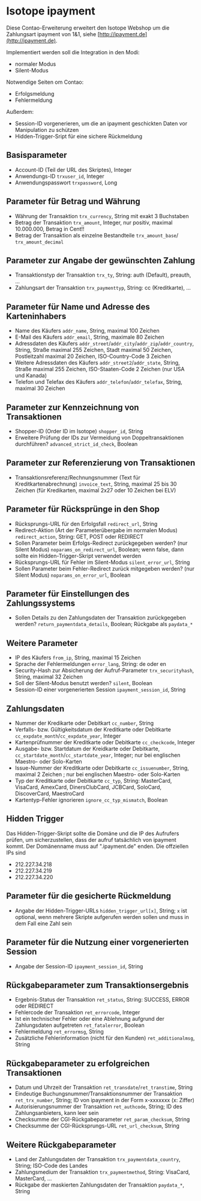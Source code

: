 Isotope ipayment
================

Diese Contao-Erweiterung erweitert den Isotope Webshop um die Zahlungsart
ipayment von 1&1, siehe [http://ipayment.de](http://ipayment.de).

Implementiert werden soll die Integration in den Modi:

 - normaler Modus
 - Silent-Modus

Notwendige Seiten om Contao:

 - Erfolgsmeldung
 - Fehlermeldung
 
Außerdem:

 - Session-ID vorgenerieren, um die an ipayment geschickten Daten vor
   Manipulation zu schützen
 - Hidden-Trigger-Sript für eine sichere Rückmeldung


Basisparameter
--------------

 - Account-ID (Teil der URL des Skriptes), Integer
 - Anwendungs-ID `trxuser_id`, Integer
 - Anwendungspasswort `trxpassword`, Long
 
Parameter für Betrag und Währung
--------------------------------

 - Währung der Transaktion `trx_currency`, String mit exakt 3 Buchstaben
 - Betrag der Transaktion `trx_amount`, Integer, nur positiv, maximal
   10.000.000, Betrag in Cent!!
 - Betrag der Transaktion als einzelne Bestandteile `trx_amount_base`/
   `trx_amount_decimal`

Parameter zur Angabe der gewünschten Zahlung
--------------------------------------------

 - Transaktionstyp der Transaktion `trx_ty`, String: auth (Default), preauth, ...
 - Zahlungsart der Transaktion `trx_paymenttyp`, String: cc (Kreditkarte), ...

Parameter für Name und Adresse des Karteninhabers
-------------------------------------------------

 - Name des Käufers `addr_name`, String, maximal 100 Zeichen
 - E-Mail des Käufers `addr_email`, String, maximale 80 Zeichen
 - Adressdaten des Käufers `addr_street`/`addr_city`/`addr_zip`/`addr_country`,
   String, Straße maximal 255 Zeichen, Stadt maximal 50 Zeichen, Postleitzahl
   maximal 20 Zeichen, ISO-Country-Code 3 Zeichen
 - Weitere Adressdaten des Käufers `addr_street2`/`addr_state`, String, Straße
   maximal 255 Zeichen, ISO-Staaten-Code 2 Zeichen (nur USA und Kanada)
 - Telefon und Telefax des Käufers `addr_telefon`/`addr_telefax`, String,
   maximal 30 Zeichen

Parameter zur Kennzeichnung von Transaktionen
---------------------------------------------

 - Shopper-ID (Order ID im Isotope) `shopper_id`, String
 - Erweitere Prüfung der IDs zur Vermeidung von Doppeltransaktionen durchführen?
   `advanced_strict_id_check`, Boolean

Parameter zur Referenzierung von Transaktionen
----------------------------------------------

 - Transaktionsreferenz/Rechnungsnummer (Text für Kreditkartenabrechnung)
   `invoice_text`, String, maximal 25 bis 30 Zeichen (für Kredikarten, maximal
   2x27 oder 10 Zeichen bei ELV)

Parameter für Rücksprünge in den Shop
-------------------------------------

 - Rücksprungs-URL für den Erfolgsfall `redirect_url`, String
 - Redirect-Aktion (Art der Parameterübergabe im normalen Modus)
   `redirect_action`, String: GET, POST oder REDIRECT
 - Sollen Parameter beim Erfolgs-Redirect zurückgegeben werden? (nur Silent
   Modus) `noparams_on_redirect_url`, Boolean; wenn false, dann sollte ein
   Hidden-Trigger-Skript verwendet werden
 - Rücksprungs-URL für Fehler im Silent-Modus `silent_error_url`, String
 - Sollen Parameter beim Fehler-Redirect zurück mitgegeben werden? (nur Silent
   Modus) `noparams_on_error_url`, Boolean

Parameter für Einstellungen des Zahlungssystems
-----------------------------------------------

 - Sollen Details zu den Zahlungsdaten der Transaktion zurückgegeben werden?
   `return_paymentdata_details`, Boolean; Rückgabe als `paydata_*`

Weitere Parameter
-----------------

 - IP des Käufers `from_ip`, String, maximal 15 Zeichen
 - Sprache der Fehlermeldungen `error_lang`, String: de oder en
 - Security-Hash zur Absicherung der Aufruf-Parameter `trx_securityhash`,
   String, maximal 32 Zeichen
 - Soll der Silent-Modus benutzt werden? `silent`, Boolean
 - Session-ID einer vorgenerierten Session `ipayment_session_id`, String

Zahlungsdaten
-------------

 - Nummer der Kredikarte oder Debitkart `cc_number`, String
 - Verfalls- bzw. Gültigkeitsdatum der Kreditkarte oder Debitkarte
   `cc_expdate_month`/`cc_expdate_year`, Integer
 - Kartenprüfnummer der Kreditkarte oder Debitkarte `cc_checkcode`, Integer
 - Ausgabe- bzw. Startdatum der Kreidkarte oder Debitkarte,
   `cc_startdate_month`/`cc_startdate_year`, Integer; nur bei englischen
   Maestro- oder Solo-Karten
 - Issue-Nummer der Kreditkarte oder Debitkarte `cc_issuenumber`, String,
   maximal 2 Zeichen ; nur bei englischen Maestro- oder Solo-Karten
 - Typ der Kreditkarte oder Debitkarte `cc_typ`, String: MasterCard, VisaCard,
   AmexCard, DinersClubCard, JCBCard, SoloCard, DiscoverCard, MaestroCard
 - Kartentyp-Fehler ignorieren `ignore_cc_typ_mismatch`, Boolean

Hidden Trigger
--------------

Das Hidden-Trigger-Skript sollte die Domäne und die IP des Aufrufers prüfen, um
sicherzustellen, dass der aufruf tatsächlich von ipayment kommt. Der Domänenname
muss auf ".ipayment.de" enden. Die offziellen IPs sind

 - 212.227.34.218
 - 212.227.34.219
 - 212.227.34.220

Parameter für die gesicherte Rückmeldung
----------------------------------------

 - Angabe der Hidden-Trigger-URLs `hidden_trigger_url[x]`, String; `x` ist
   optional, wenn mehrere Skripte aufgerufen werden sollen und muss in dem Fall
   eine Zahl sein

Parameter für die Nutzung einer vorgenerierten Session
------------------------------------------------------

 - Angabe der Session-ID `ipayment_session_id`, String

Rückgabeparameter zum Transaktionsergebnis
------------------------------------------

 - Ergebnis-Status der Transaktion `ret_status`, String: SUCCESS, ERROR oder
   REDIRECT
 - Fehlercode der Transaktion `ret_errorcode`, Integer
 - Ist ein technischer Fehler oder eine Ablehnung aufgrund der Zahlungsdaten
   aufgetreten `ret_fatalerror`, Boolean
 - Fehlermeldung `ret_errormsg`, String
 - Zusätzliche Fehlerinformation (nicht für den Kunden) `ret_additionalmsg`,
   String

Rückgabeparameter zu erfolgreichen Transaktionen
------------------------------------------------

 - Datum und Uhrzeit der Transaktion `ret_transdate`/`ret_transtime`, String
 - Eindeutige Buchungsnummer/Transaktionsnummer der Transaktion
   `ret_trx_number`, String; ID von ipayment in der Form x-xxxxxxx (x: Ziffer)
 - Autorisierungsnummer der Transaktion `ret_authcode`, String; ID des
   Zahlungsanbieters, kann leer sein
 - Checksumme der CGI-Rückgabeparameter `ret_param_checksum`, String
 - Checksumme der CGI-Rücksprungs-URL `ret_url_checksum`, String

Weitere Rückgabeparameter
-------------------------

 - Land der Zahlungsdaten der Transaktion `trx_paymentdata_country`, String;
   ISO-Code des Landes
 - Zahlungsmedium der Transaktion `trx_paymentmethod`, String: VisaCard,
   MasterCard, ...
 - Rückgabe der maskierten Zahlungsdaten der Transaktion `paydata_*`, String
